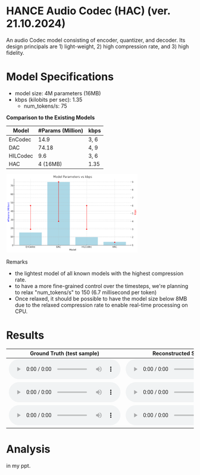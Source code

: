 # HANCE Audio Codec (HAC) (ver. 21.10.2024)

An audio Codec model consisting of encoder, quantizer, and decoder. Its design principals are 1) light-weight, 2) high compression rate, and 3) high fidelity.



# Model Specifications

- model size: 4M parameters (16MB)
- kbps (kilobits per sec): 1.35
    - num_tokens/s: 75


**Comparison to the Existing Models**

| Model | #Params (Million) | kbps |
| ----- | ----- | ----- | 
| EnCodec | 14.9 | 3, 6 |
| DAC | 74.18 | 4, 9 |
| HILCodec | 9.6 | 3, 6 |
| HAC | 4 (16MB) | 1.35 |


<div style="text-align: left;">
  <img src="https://github.com/danelee2601/hilcodec_inductive_bias.github.io/blob/main/fig/table_fig.png?raw=true" alt="method" style="width: 70%;">
</div>


Remarks
- the lightest model of all known models with the highest compression rate.
- to have a more fine-grained control over the timesteps, we're planning to relax "num_tokens/s" to 150 (6.7 millisecond per token)
- Once relaxed, it should be possible to have the model size below 8MB due to the relaxed compression rate to enable real-time processing on CPU.


# Results

| Ground Truth (test sample) | Reconstructed Sample |
|----------------------------|----------------------|
| <audio controls><source src="https://github.com/danelee2601/hilcodec_inductive_bias.github.io/raw/refs/heads/main/audio_samples/test/0.wav" type="audio/mpeg">Your browser does not support the audio element.</audio> | <audio controls><source src="https://github.com/danelee2601/hilcodec_inductive_bias.github.io/raw/refs/heads/main/audio_samples/rec/0.wav" type="audio/mpeg">Your browser does not support the audio element.</audio> |
| <audio controls><source src="https://github.com/danelee2601/hilcodec_inductive_bias.github.io/raw/refs/heads/main/audio_samples/test/1.wav" type="audio/mpeg">Your browser does not support the audio element.</audio> | <audio controls><source src="https://github.com/danelee2601/hilcodec_inductive_bias.github.io/raw/refs/heads/main/audio_samples/rec/1.wav" type="audio/mpeg">Your browser does not support the audio element.</audio> |
| <audio controls><source src="https://github.com/danelee2601/hilcodec_inductive_bias.github.io/raw/refs/heads/main/audio_samples/test/2.wav" type="audio/mpeg">Your browser does not support the audio element.</audio> | <audio controls><source src="https://github.com/danelee2601/hilcodec_inductive_bias.github.io/raw/refs/heads/main/audio_samples/rec/2.wav" type="audio/mpeg">Your browser does not support the audio element.</audio> |


<!-- | Ground Truth (test sample) | Reconstructed Sample |
|----------------------------|----------------------|
| <div><audio controls><source src="https://github.com/danelee2601/hilcodec_inductive_bias.github.io/raw/refs/heads/main/audio_samples/test/0.wav" type="audio/mpeg">Your browser does not support the audio element.</audio></div> | <div><audio controls><source src="https://github.com/danelee2601/hilcodec_inductive_bias.github.io/raw/refs/heads/main/audio_samples/rec/0.wav" type="audio/mpeg">Your browser does not support the audio element.</audio></div> |
| <div><audio controls><source src="https://github.com/danelee2601/hilcodec_inductive_bias.github.io/raw/refs/heads/main/audio_samples/test/1.wav" type="audio/mpeg">Your browser does not support the audio element.</audio></div> | <div><audio controls><source src="https://github.com/danelee2601/hilcodec_inductive_bias.github.io/raw/refs/heads/main/audio_samples/rec/1.wav" type="audio/mpeg">Your browser does not support the audio element.</audio></div> |
| <div><audio controls><source src="https://github.com/danelee2601/hilcodec_inductive_bias.github.io/raw/refs/heads/main/audio_samples/test/2.wav" type="audio/mpeg">Your browser does not support the audio element.</audio></div> | <div><audio controls><source src="https://github.com/danelee2601/hilcodec_inductive_bias.github.io/raw/refs/heads/main/audio_samples/rec/2.wav" type="audio/mpeg">Your browser does not support the audio element.</audio></div> | -->




# Analysis
 
 in my ppt.

